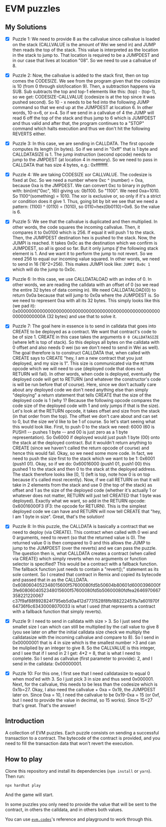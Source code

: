 # EVM puzzles

## My Solutions

- [x] Puzzle 1: We need to provide 8 as the callvalue since callvalue is loaded on the stack (CALLVALUE is the amount of Wei we send in) and JUMP then reads the top of the stack. This value is interpreted as the location in the stack to jump to. That location is required to be a JUMPDEST and in our case that lives at location "08". So we need to use a callvalue of 8.

- [x] Puzzle 2: Now, the callvalue is added to the stack first, then on top comes the CODESIZE. We see from the program given that the codesize is 10 (from 0 through slot/location 9). Then, a subtraction happens via SUB. Sub subtracts the top and top-1 elements like this: (top) - (top-1), so we get: CODESIZE-CALLVALUE (codesize is at the top since it was pushed second). So 10 - x needs to be fed into the following JUMP command so that we end up at the JUMPDEST at location 6. In other words, 10-x=6, or x=4. So if we send in a callvalue of 4 the JUMP will read 6 off the top of the stack and thus jump to 6 which is JUMPDEST and thus valid and after that, the program continues to a "STOP" command which halts execution and thus we don't hit the following REVERTS either.

- [x] Puzzle 3: In this case, we are sending in CALLDATA. The first opcode computes its length (in bytes). So if we send in "0xff" that is 1 byte and CALLDATASIZE is 1. The jump instruction (second opcode) needs to jump to the JMPDEST (at location 4 in memory). So we need to pass in CALLDATA that has size 4 bytes, e.g.: 0xffffffff.

- [x] Puzzle 4: We are taking CODESIZE xor CALLVALUE. The codesize is fixed at 0xc. So we need a number where 0xc ^ (number) = 0xa, because 0xa is the JMPDEST. We can convert 0xc to binary in python with: bin(int("0xc", 16)) giving us: 0b1100. So "1100". We need 0xa=1010. So 1100^(something) = 1010. The xor is exclusive or, so only if it's a strict or condition does it give 1. Thus, going bit by bit we see that we need a pattern: (1100) ^ (0110) = (1010), so 0110=hex(0b0110)=0x6. So the value is 6.

- [x] Puzzle 5: We see that the callvalue is duplicated and then multiplied. In other words, the code squares the incoming callvalue. Then, it compares it to 0x0100 which is 256. If equal it will push 1 to the stack. Then, the JUMPDEST destination hex is pushed to the stack. Now, the JUMPI is reached. It takes 0x0c as the destination which we confirm is JUMPDEST, so all is good so far. But it only jumps *if* the following stack element is 1. And we want it to perform the jump to not revert. So we need 256 to equal our incoming value squared. In other words, we need to send in 16 (16^2=256). This makes JUMPI look like: `JUMPI 0x0c 1` which will do the jump to 0x0c.

- [x] Puzzle 6: In this case, we use CALLDATALOAD with an index of 0. In other words, we are reading the calldata with an offset of 0 (so we read the entire 32 bytes of data coming in). We need CALLDATALOAD(0) to return 0x0a because that will jump to 0x0a where the JUMPDEST is. So we need to represent 0xa with all its 32 bytes. This simply looks like this (we pad it): 0x000000000000000000000000000000000000000000000000000000000000000A (32 bytes) and use that to solve it.

- [x] Puzzle 7: The goal here in essence is to send in calldata that goes into CREATE to be deployed as a contract. We want that contract's code to be of size 1. CREATE in this case takes the arguments `0 0 CALLDATASIZE` (where left is top of stack). So this deploys all bytes on the calldata with 0 offset and also needs 0 wei (so we don't need to send in Wei as well). The goal therefore is to construct CALLDATA that, when called with CREATE says to CREATE "hey, I am a new contract that you just deployed, and my size is 1". This size is communicated via the `RETURN` opcode which we will need to use (deployed code that does not RETURN will fail). In other words, when code is deployed, eventually the deployed code will get to RETURN (and whatever the constructor's code is will be run before that of course). Here, since we don't actually care about any deployed code we don't need anything else than simply "deploying" a return statement that tells CREATE that the size of the deployed code is 1 (why 1? Because the following opcode compares the code size of the deployed code with 1 and only jumps if that is the size). Let's look at the RETURN opcode, it takes offset and size from the stack (in that order from the top). The offset we don't care about and can set to 0, but the size we'd like to be 1 of course. So let's start seeing what this would look like. First, to push 0 to the stack we need: 6000 (60 is PUSH1 -- pushes 1 byte -- and 00 is just zero as a 1 byte representation). So 0x6000 if deployed would just push 1 byte (00) onto the stack at the deployed contract. But it wouldn't return anything to CREATE (since we haven't called the return opcode of course) and hence this would fail. Okay, so we need some more code. In fact, we need to push the size first to the stack which we want to be 1: 0x6001 (push1 01). Okay, so if we do: 0x60016000 (push1 01, push1 00) this pushed 1 to the stack and then 0 to the stack at the deployed address. The stack therefore looks like [0, 1] (left is top, note how 0 is on top because it's called most recently). Now, if we call RETURN on that it will take in 2 elements from the stack and use 0 (the top of the stack) as offset and 1 as the size of the deployed code (whether it's actually 1 or whatever does not matter, RETURN will just tell CREATED that 1 byte was deployed). Exactly what we want, so add in the RETURN opcode: 0x60016000F3 (F3: the opcode for RETURN). This is the simplest deployed code we can have and RETURN will now tell CREATE that "hey, I am 1 byte in size". Great, that's the solution!

- [x] Puzzle 8: In this puzzle, the CALLDATA is basically a contract that we need to deploy (via CREATE). This contract when called with 0 wei and 0 arguments, need to revert (so that the returned value is 0). The returned value 0 is then compared to 0 and this allows the JUMP to jump to the JUMPDEST (over the reverts) and we can pass the puzzle. The question then is, what CALLDATA creates a contract (when called via CREATE) which simply reverts when no arguments or function selector is specified? This would be a contract with a fallback function. The fallback function just needs to contain a "revert();" statement as its sole content. So I created that contract in Remix and copied its bytecode and passed that in as the CALLDATA. 0x6080604052348015600f57600080fd5b50604b80601d6000396000f3fe6080604052348015600f57600080fd5b50600080fdfea2646970667358221220067
c37f9af88f892824f795eb5d0a412d7731528f8fb188222451fa7a601970f64736f6c63430008070033 is what I used (that represents a contract with a fallback function that simply reverts).

- [x] Puzzle 9: I need to send in calldata with size > 3. So I just send the smallet size I can which can still be multiplied by the call value to give 8 (you see later on after the initial calldata size check we multiply the calldatasize with the incoming callvalue and compare to 8). So I send in 0x00000001 that is 4 in size which is the smallest number >3 and can be muliplied by an integer to give 8. So the CALLVALUE is this integer, and I see that if I send in 2 I get: 4*2 = 8, that is what I need to complete. So I send as callvalue (first parameter to provide): 2, and I send in the calldata: 0x00000001.

- [x] Puzzle 10: For this one, I first see that I need calldatasize to equal 0 when mod'ed with 3. So I just pick 3 in size and thus send 0x000001. Next, for the callvalue, this needs to be less than the codesize which is 0x1b=27. Okay, I also need the callvalue + 0xa = 0x19, the JUMPDEST later on. Since 0xa = 10, I need the callvalue to be 0x19-0xa = 15 (or 0xf, but I need to provide the value in decimal, so 15 works). Since 15<27 that's great. That's the answer!

## Introduction

A collection of EVM puzzles. Each puzzle consists on sending a successful transaction to a contract. The bytecode of the contract is provided, and you need to fill the transaction data that won't revert the execution.

## How to play

Clone this repository and install its dependencies (`npm install` or `yarn`). Then run:

```
npx hardhat play
```

And the game will start.

In some puzzles you only need to provide the value that will be sent to the contract, in others the calldata, and in others both values.

You can use [`evm.codes`](https://www.evm.codes/)'s reference and playground to work through this.
